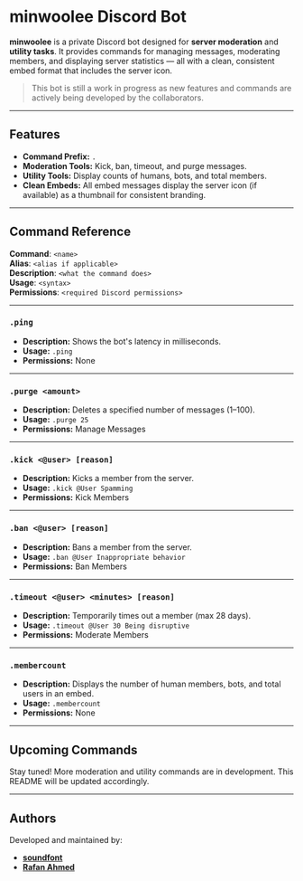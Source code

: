 # minwoolee Discord Bot

**minwoolee** is a private Discord bot designed for **server moderation** and **utility tasks**. It provides commands for managing messages, moderating members, and displaying server statistics — all with a clean, consistent embed format that includes the server icon.

> This bot is still a work in progress as new features and commands are actively being developed by the collaborators.

---

## Features

- **Command Prefix:** `.`  
- **Moderation Tools:** Kick, ban, timeout, and purge messages.  
- **Utility Tools:** Display counts of humans, bots, and total members.  
- **Clean Embeds:** All embed messages display the server icon (if available) as a thumbnail for consistent branding.

---

## Command Reference

**Command**: `<name>`  
**Alias**: `<alias if applicable>`  
**Description**: `<what the command does>`  
**Usage**: `<syntax>`  
**Permissions**: `<required Discord permissions>`

---

### `.ping`

- **Description:** Shows the bot's latency in milliseconds.  
- **Usage:** `.ping`  
- **Permissions:** None

---

### `.purge <amount>`

- **Description:** Deletes a specified number of messages (1–100).  
- **Usage:** `.purge 25`  
- **Permissions:** Manage Messages

---

### `.kick <@user> [reason]`

- **Description:** Kicks a member from the server.  
- **Usage:** `.kick @User Spamming`  
- **Permissions:** Kick Members

---

### `.ban <@user> [reason]`

- **Description:** Bans a member from the server.  
- **Usage:** `.ban @User Inappropriate behavior`  
- **Permissions:** Ban Members

---

### `.timeout <@user> <minutes> [reason]`

- **Description:** Temporarily times out a member (max 28 days).  
- **Usage:** `.timeout @User 30 Being disruptive`  
- **Permissions:** Moderate Members

---

### `.membercount`

- **Description:** Displays the number of human members, bots, and total users in an embed.  
- **Usage:** `.membercount`  
- **Permissions:** None

---

## Upcoming Commands

Stay tuned! More moderation and utility commands are in development. This README will be updated accordingly.

---

## Authors

Developed and maintained by:

- [**soundfont**](https://github.com/soundfont)  
- [**Rafan Ahmed**](https://github.com/RafanAhmed)

